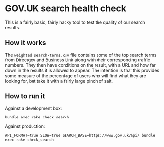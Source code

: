GOV.UK search health check
==========================

This is a fairly basic, fairly hacky tool to test the quality of our search
results.

How it works
------------

The `weighted-search-terms.csv` file contains some of the top search terms from
Directgov and Business Link along with their corresponding traffic numbers. They
then have conditions on the result, with a URL and how far down in the results
it is allowed to appear. The intention is that this provides some measure of
the percentage of users who will find what they are looking for, but take it
with a fairly large pinch of salt.

How to run it
-------------

Against a development box:

    bundle exec rake check_search

Against production:

    API_FORMAT=true SLOW=true SEARCH_BASE=https://www.gov.uk/api/ bundle exec rake check_search

